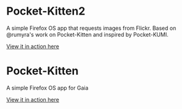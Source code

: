 Pocket-Kitten2
==============

A simple Firefox OS app that requests images from Flickr. Based on @rumyra's work on Pocket-Kitten and inspired by Pocket-KUMI.

[View it in action here](http://juaneladio.github.io/Pocket-Kitten/index.html)

Pocket-Kitten
=============

A simple Firefox OS app for Gaia

[View it in action here](http://rumyra.github.io/Pocket-Kitten/index.html)
